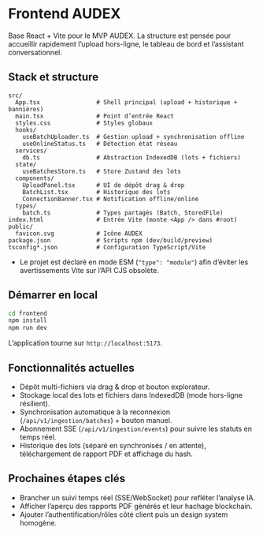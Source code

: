 # Frontend AUDEX

Base React + Vite pour le MVP AUDEX. La structure est pensée pour accueillir rapidement l’upload hors-ligne, le tableau de bord et l’assistant conversationnel.

## Stack et structure

```
src/
  App.tsx                # Shell principal (upload + historique + bannières)
  main.tsx               # Point d’entrée React
  styles.css             # Styles globaux
  hooks/
    useBatchUploader.ts  # Gestion upload + synchronisation offline
    useOnlineStatus.ts   # Détection état réseau
  services/
    db.ts                # Abstraction IndexedDB (lots + fichiers)
  state/
    useBatchesStore.ts   # Store Zustand des lots
  components/
    UploadPanel.tsx      # UI de dépôt drag & drop
    BatchList.tsx        # Historique des lots
    ConnectionBanner.tsx # Notification offline/online
  types/
    batch.ts             # Types partagés (Batch, StoredFile)
index.html               # Entrée Vite (monte <App /> dans #root)
public/
  favicon.svg            # Icône AUDEX
package.json             # Scripts npm (dev/build/preview)
tsconfig*.json           # Configuration TypeScript/Vite
```

- Le projet est déclaré en mode ESM (`"type": "module"`) afin d’éviter les avertissements Vite sur l’API CJS obsolète.

## Démarrer en local

```bash
cd frontend
npm install
npm run dev
```

L’application tourne sur `http://localhost:5173`.

## Fonctionnalités actuelles
- Dépôt multi-fichiers via drag & drop et bouton explorateur.
- Stockage local des lots et fichiers dans IndexedDB (mode hors-ligne résilient).
- Synchronisation automatique à la reconnexion (`/api/v1/ingestion/batches`) + bouton manuel.
- Abonnement SSE (`/api/v1/ingestion/events`) pour suivre les statuts en temps réel.
- Historique des lots (séparé en synchronisés / en attente), téléchargement de rapport PDF et affichage du hash.

## Prochaines étapes clés
- Brancher un suivi temps réel (SSE/WebSocket) pour refléter l’analyse IA.
- Afficher l’aperçu des rapports PDF générés et leur hachage blockchain.
- Ajouter l’authentification/rôles côté client puis un design system homogène.
